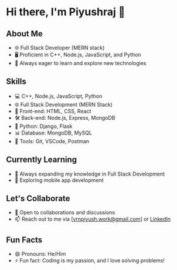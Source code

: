 # Hi there, I'm Piyushraj 👋

## About Me
- 🌐 Full Stack Developer (MERN stack)
- 🖥️ Proficient in C++, Node.js, JavaScript, and Python
- 🚀 Always eager to learn and explore new technologies

## Skills
- 💻 C++, Node.js, JavaScript, Python
- 🌐 Full Stack Development (MERN Stack)
- 🎨 Front-end: HTML, CSS, React
- 🛠️ Back-end: Node.js, Express, MongoDB
- 🐍 Python: Django, Flask
- 📊 Database: MongoDB, MySQL
- 🔧 Tools: Git, VSCode, Postman

## Currently Learning
- 🚀 Always expanding my knowledge in Full Stack Development
- 📱 Exploring mobile app development

## Let's Collaborate
- 💬 Open to collaborations and discussions
- 📫 Reach out to me via [vrnpiyush.work@gmail.com] or [LinkedIn](https://www.linkedin.com/in/vrnpiyush/)

## Fun Facts
- 😄 Pronouns: He/Him
- ⚡ Fun fact: Coding is my passion, and I love solving problems!



